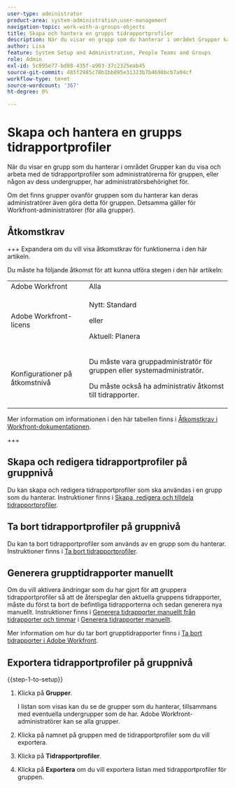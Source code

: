 ```yaml
---
user-type: administrator
product-area: system-administration;user-management
navigation-topic: work-with-a-groups-objects
title: Skapa och hantera en grupps tidrapportprofiler
description: När du visar en grupp som du hanterar i området Grupper kan du visa och arbeta med de tidrapportprofiler som administratörerna för gruppen, eller någon av dess undergrupper, har administratörsbehörighet för.
author: Lisa
feature: System Setup and Administration, People Teams and Groups
role: Admin
exl-id: 5c895e77-bd88-435f-a903-37c2325eab45
source-git-commit: 485f2985c70b1bb095e31323b7b4698bcb7a04cf
workflow-type: tm+mt
source-wordcount: '367'
ht-degree: 0%

---
```


# Skapa och hantera en grupps tidrapportprofiler

<!--
<p data-mc-conditions="QuicksilverOrClassic.Draft mode">Do this to other step articles about objects and groups? Remove steps and point to main article; add group or step in that article. Already done previously for approval processes.</p>
-->

När du visar en grupp som du hanterar i området Grupper kan du visa och arbeta med de tidrapportprofiler som administratörerna för gruppen, eller någon av dess undergrupper, har administratörsbehörighet för.

Om det finns grupper ovanför gruppen som du hanterar kan deras administratörer även göra detta för gruppen. Detsamma gäller för Workfront-administratörer (för alla grupper).

## Åtkomstkrav

+++ Expandera om du vill visa åtkomstkrav för funktionerna i den här artikeln.

Du måste ha följande åtkomst för att kunna utföra stegen i den här artikeln:

<table style="table-layout:auto"> 
 <col> 
 <col> 
 <tbody> 
  <tr> 
   <td role="rowheader">Adobe Workfront</td> 
   <td>Alla</td> 
  </tr> 
  <tr> 
   <td role="rowheader">Adobe Workfront-licens</td>
   <td><p>Nytt: Standard</p>
       <p>eller</p>
       <p>Aktuell: Planera</p></td>
  <tr> 
   <td role="rowheader">Konfigurationer på åtkomstnivå</td> 
   <td><p>Du måste vara gruppadministratör för gruppen eller systemadministratör.</p>
   <p>Du måste också ha administrativ åtkomst till tidrapporter.</p></td>
  </tr>
  </tr> 
 </tbody> 
</table>

Mer information om informationen i den här tabellen finns i [Åtkomstkrav i Workfront-dokumentationen](/help/quicksilver/administration-and-setup/add-users/access-levels-and-object-permissions/access-level-requirements-in-documentation.md).

+++

## Skapa och redigera tidrapportprofiler på gruppnivå

Du kan skapa och redigera tidrapportprofiler som ska användas i en grupp som du hanterar. Instruktioner finns i [Skapa, redigera och tilldela tidrapportprofiler](../../../timesheets/create-and-manage-timesheets/create-timesheet-profiles.md).

## Ta bort tidrapportprofiler på gruppnivå

Du kan ta bort tidrapportprofiler som används av en grupp som du hanterar. Instruktioner finns i [Ta bort tidrapportprofiler](../../../timesheets/create-and-manage-timesheets/delete-timesheet-profiles.md).

## Generera grupptidrapporter manuellt

Om du vill aktivera ändringar som du har gjort för att gruppera tidrapportprofiler så att de återspeglar den aktuella gruppens tidrapporter, måste du först ta bort de befintliga tidrapporterna och sedan generera nya manuellt. Instruktioner finns i [Generera tidrapporter manuellt från tidrapporter och timmar](../../../timesheets/create-and-manage-timesheets/manually-generate-timesheets.md#manually) i [Generera tidrapporter manuellt](../../../timesheets/create-and-manage-timesheets/manually-generate-timesheets.md).

Mer information om hur du tar bort grupptidrapporter finns i [Ta bort tidrapporter i Adobe Workfront](../../../timesheets/create-and-manage-timesheets/delete-timesheets.md).

## Exportera tidrapportprofiler på gruppnivå

{{step-1-to-setup}}

1. Klicka på **Grupper**.

   I listan som visas kan du se de grupper som du hanterar, tillsammans med eventuella undergrupper som de har. Adobe Workfront-administratörer kan se alla grupper.

1. Klicka på namnet på gruppen med de tidrapportprofiler som du vill exportera.
1. Klicka på **Tidrapportprofiler**.
1. Klicka på **Exportera** om du vill exportera listan med tidrapportprofiler för gruppen.
